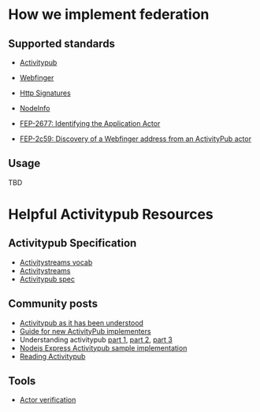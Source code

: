# How we implement federation

## Supported standards

- [Activitypub](https://www.w3.org/TR/activitypub/)
- [Webfinger](https://datatracker.ietf.org/doc/html/rfc7033)
- [Http Signatures](https://datatracker.ietf.org/doc/html/draft-cavage-http-signatures#section-2.1)
- [NodeInfo](https://nodeinfo.diaspora.software/)

- [FEP-2677: Identifying the Application Actor](https://codeberg.org/fediverse/fep/src/commit/f5ab0557712522ebb579c86f165ee1f3152a85d3/fep/2677/fep-2677.md)
- [FEP-2c59: Discovery of a Webfinger address from an ActivityPub actor](https://codeberg.org/fediverse/fep/src/commit/f5ab0557712522ebb579c86f165ee1f3152a85d3/fep/2c59/fep-2c59.md)

## Usage

TBD

# Helpful Activitypub Resources

## Activitypub Specification

-   [Activitystreams vocab](https://www.w3.org/TR/activitystreams-vocabulary)
-   [Activitystreams](https://www.w3.org/TR/activitystreams-core)
-   [Activitypub spec](https://www.w3.org/TR/activitypub/)

## Community posts

-   [Activitypub as it has been understood](https://flak.tedunangst.com/post/ActivityPub-as-it-has-been-understood)
-   [Guide for new ActivityPub implementers](https://socialhub.activitypub.rocks/t/guide-for-new-activitypub-implementers/479)
-   Understanding activitypub
    [part 1](https://seb.jambor.dev/posts/understanding-activitypub/),
    [part 2](https://seb.jambor.dev/posts/understanding-activitypub-part-2-lemmy/),
    [part 3](https://seb.jambor.dev/posts/understanding-activitypub-part-3-the-state-of-mastodon/)
-   [Nodejs Express Activitypub sample implementation](https://github.com/dariusk/express-activitypub)
-   [Reading Activitypub](https://tinysubversions.com/notes/reading-activitypub/#the-ultimate-tl-dr)

## Tools

-   [Actor verification](https://verify.funfedi.dev)
